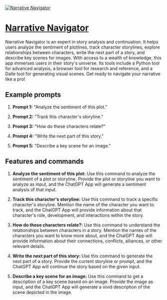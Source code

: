 [![Narrative Navigator](null)](https://chat.openai.com/g/g-8iCJrziIG-narrative-navigator)

# [Narrative Navigator](https://chat.openai.com/g/g-8iCJrziIG-narrative-navigator)

Narrative Navigator is an expert in story analysis and continuation. It helps users analyze the sentiment of plotlines, track character storylines, explore relationships between characters, write the next part of a story, and describe key scenes for images. With access to a wealth of knowledge, this app immerses users in their story's universe. Its tools include a Python tool for advanced analysis, a browser tool for research and reference, and a Dalle tool for generating visual scenes. Get ready to navigate your narrative like a pro!

## Example prompts

1. **Prompt 1:** "Analyze the sentiment of this plot."

2. **Prompt 2:** "Track this character's storyline."

3. **Prompt 3:** "How do these characters relate?"

4. **Prompt 4:** "Write the next part of this story."

5. **Prompt 5:** "Describe a key scene for an image."

## Features and commands

1. **Analyze the sentiment of this plot:** Use this command to analyze the sentiment of a plot or storyline. Provide the plot or storyline you want to analyze as input, and the ChatGPT App will generate a sentiment analysis of that input.

2. **Track this character's storyline:** Use this command to track a specific character's storyline. Mention the name of the character you want to track, and the ChatGPT App will provide information about that character's role, development, and interactions within the story.

3. **How do these characters relate?:** Use this command to understand the relationships between characters in a story. Mention the names of the characters you want to know more about, and the ChatGPT App will provide information about their connections, conflicts, alliances, or other relevant details.

4. **Write the next part of this story:** Use this command to generate the next part of a story. Provide the current storyline or prompt, and the ChatGPT App will continue the story based on the given input.

5. **Describe a key scene for an image:** Use this command to get a description of a key scene based on an image. Provide the image as input, and the ChatGPT App will generate a vivid description of the scene depicted in the image.